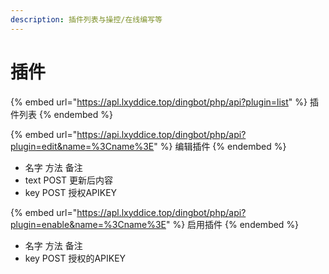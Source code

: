 ```yaml
---
description: 插件列表与操控/在线编写等
---
```


# 插件

{% embed url="https://apl.lxyddice.top/dingbot/php/api?plugin=list" %}
插件列表
{% endembed %}

{% embed url="https://api.lxyddice.top/dingbot/php/api?plugin=edit&name=%3Cname%3E" %}
编辑插件
{% endembed %}

* 名字    方法    备注
* text    POST    更新后内容
* key    POST    授权APIKEY

{% embed url="https://apl.lxyddice.top/dingbot/php/api?plugin=enable&name=%3Cname%3E" %}
启用插件
{% endembed %}

* 名字    方法    备注
* key    POST    授权的APIKEY


